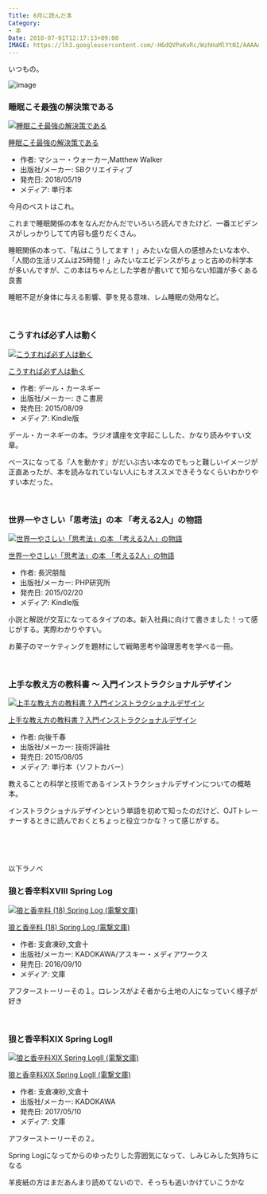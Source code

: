 ```yaml
---
Title: 6月に読んだ本
Category:
- 本
Date: 2018-07-01T12:17:13+09:00
IMAGE: https://lh3.googleusercontent.com/-H6dQVPoKvRc/WzhHaMlYtNI/AAAAAAABax4/EZBwnASESUccdwFr42PXwvKrSSqEWAgOwCE0YBhgL/s1024/DSC03262.jpg
---
```


いつもの。

![image](https://lh3.googleusercontent.com/-H6dQVPoKvRc/WzhHaMlYtNI/AAAAAAABax4/EZBwnASESUccdwFr42PXwvKrSSqEWAgOwCE0YBhgL/s1024/DSC03262.jpg)



### 睡眠こそ最強の解決策である

<div class="freezed">
<div class="external-link-detail"><a href="https://www.amazon.co.jp/exec/obidos/ASIN/4797395842/ab1025-22/"><img class="external-link-detail-image" title="睡眠こそ最強の解決策である" src="https://images-fe.ssl-images-amazon.com/images/I/51y8Zkys4UL._SL160_.jpg" alt="睡眠こそ最強の解決策である" /></a>
<div class="external-link-detail-info">
<p class="external-link-detail-title"><a href="https://www.amazon.co.jp/exec/obidos/ASIN/4797395842/ab1025-22/">睡眠こそ最強の解決策である</a>

<ul>
<li><span class="external-link-detail-label">作者:</span> マシュー・ウォーカー,Matthew Walker</li>
<li><span class="external-link-detail-label">出版社/メーカー:</span> SBクリエイティブ</li>
<li><span class="external-link-detail-label">発売日:</span> 2018/05/19</li>
<li><span class="external-link-detail-label">メディア:</span> 単行本</li>

</ul>
</div>
</div>
</div>

今月のベストはこれ。 

これまで睡眠関係の本をなんだかんだでいろいろ読んできたけど、一番エビデンスがしっかりしてて内容も盛りだくさん。

睡眠関係の本って、「私はこうしてます！」みたいな個人の感想みたいな本や、「人間の生活リズムは25時間！」みたいなエビデンスがちょっと古めの科学本が多いんですが、この本はちゃんとした学者が書いてて知らない知識が多くある良書

睡眠不足が身体に与える影響、夢を見る意味、レム睡眠の効用など。

 


### こうすれば必ず人は動く

<div class="freezed">
<div class="external-link-detail"><a href="https://www.amazon.co.jp/exec/obidos/ASIN/B013OWQ9L4/ab1025-22/"><img class="external-link-detail-image" title="こうすれば必ず人は動く" src="https://images-fe.ssl-images-amazon.com/images/I/51WlIYxFVOL._SL160_.jpg" alt="こうすれば必ず人は動く" /></a>
<div class="external-link-detail-info">
<p class="external-link-detail-title"><a href="https://www.amazon.co.jp/exec/obidos/ASIN/B013OWQ9L4/ab1025-22/">こうすれば必ず人は動く</a>

<ul>
<li><span class="external-link-detail-label">作者:</span> デール・カーネギー</li>
<li><span class="external-link-detail-label">出版社/メーカー:</span> きこ書房</li>
<li><span class="external-link-detail-label">発売日:</span> 2015/08/09</li>
<li><span class="external-link-detail-label">メディア:</span> Kindle版</li>

</ul>
</div>
</div>
</div>

デール・カーネギーの本。ラジオ講座を文字起こしした、かなり読みやすい文章。

ベースになってる『人を動かす』がだいぶ古い本なのでもっと難しいイメージが正直あったが、本を読みなれていない人にもオススメできそうなくらいわかりやすい本だった。

 


### 世界一やさしい「思考法」の本 「考える2人」の物語

<div class="freezed">
<div class="external-link-detail"><a href="https://www.amazon.co.jp/exec/obidos/ASIN/B00TFAFIC6/ab1025-22/"><img class="external-link-detail-image" title="世界一やさしい「思考法」の本 「考える2人」の物語" src="https://images-fe.ssl-images-amazon.com/images/I/51MGFEq24UL._SL160_.jpg" alt="世界一やさしい「思考法」の本 「考える2人」の物語" /></a>
<div class="external-link-detail-info">
<p class="external-link-detail-title"><a href="https://www.amazon.co.jp/exec/obidos/ASIN/B00TFAFIC6/ab1025-22/">世界一やさしい「思考法」の本 「考える2人」の物語</a>

<ul>
<li><span class="external-link-detail-label">作者:</span> 長沢朋哉</li>
<li><span class="external-link-detail-label">出版社/メーカー:</span> PHP研究所</li>
<li><span class="external-link-detail-label">発売日:</span> 2015/02/20</li>
<li><span class="external-link-detail-label">メディア:</span> Kindle版</li>

</ul>
</div>
</div>
</div>

小説と解説が交互になってるタイプの本。新入社員に向けて書きました！って感じがする。実際わかりやすい。

お菓子のマーケティングを題材にして戦略思考や論理思考を学べる一冊。

 


### 上手な教え方の教科書 ～ 入門インストラクショナルデザイン

<div class="freezed">
<div class="external-link-detail"><a href="https://www.amazon.co.jp/exec/obidos/ASIN/4774174610/ab1025-22/"><img class="external-link-detail-image" title="上手な教え方の教科書 ? 入門インストラクショナルデザイン" src="https://images-fe.ssl-images-amazon.com/images/I/51WdC%2BBX1lL._SL160_.jpg" alt="上手な教え方の教科書 ? 入門インストラクショナルデザイン" /></a>
<div class="external-link-detail-info">
<p class="external-link-detail-title"><a href="https://www.amazon.co.jp/exec/obidos/ASIN/4774174610/ab1025-22/">上手な教え方の教科書 ? 入門インストラクショナルデザイン</a>

<ul>
<li><span class="external-link-detail-label">作者:</span> 向後千春</li>
<li><span class="external-link-detail-label">出版社/メーカー:</span> 技術評論社</li>
<li><span class="external-link-detail-label">発売日:</span> 2015/08/05</li>
<li><span class="external-link-detail-label">メディア:</span> 単行本（ソフトカバー）</li>

</ul>
</div>
</div>
</div>

教えることの科学と技術であるインストラクショナルデザインについての概略本。

インストラクショナルデザインという単語を初めて知ったのだけど、OJTトレーナーするときに読んでおくとちょっと役立つかな？って感じがする。

 

 

以下ラノベ


### 狼と香辛料XVIII Spring Log 

<div class="freezed">
<div class="external-link-detail"><a href="https://www.amazon.co.jp/exec/obidos/ASIN/4048923552/ab1025-22/"><img class="external-link-detail-image" title="狼と香辛料 (18) Spring Log (電撃文庫)" src="https://images-fe.ssl-images-amazon.com/images/I/51RyCKU2djL._SL160_.jpg" alt="狼と香辛料 (18) Spring Log (電撃文庫)" /></a>
<div class="external-link-detail-info">
<p class="external-link-detail-title"><a href="https://www.amazon.co.jp/exec/obidos/ASIN/4048923552/ab1025-22/">狼と香辛料 (18) Spring Log (電撃文庫)</a>

<ul>
<li><span class="external-link-detail-label">作者:</span> 支倉凍砂,文倉十</li>
<li><span class="external-link-detail-label">出版社/メーカー:</span> KADOKAWA/アスキー・メディアワークス</li>
<li><span class="external-link-detail-label">発売日:</span> 2016/09/10</li>
<li><span class="external-link-detail-label">メディア:</span> 文庫</li>

</ul>
</div>
</div>
</div>

アフターストーリーその１。ロレンスがよそ者から土地の人になっていく様子が好き

 


### 狼と香辛料XIX Spring LogII 

<div class="freezed">
<div class="external-link-detail"><a href="https://www.amazon.co.jp/exec/obidos/ASIN/4048928910/ab1025-22/"><img class="external-link-detail-image" title="狼と香辛料XIX Spring LogII (電撃文庫)" src="https://images-fe.ssl-images-amazon.com/images/I/51HZKlqloDL._SL160_.jpg" alt="狼と香辛料XIX Spring LogII (電撃文庫)" /></a>
<div class="external-link-detail-info">
<p class="external-link-detail-title"><a href="https://www.amazon.co.jp/exec/obidos/ASIN/4048928910/ab1025-22/">狼と香辛料XIX Spring LogII (電撃文庫)</a>

<ul>
<li><span class="external-link-detail-label">作者:</span> 支倉凍砂,文倉十</li>
<li><span class="external-link-detail-label">出版社/メーカー:</span> KADOKAWA</li>
<li><span class="external-link-detail-label">発売日:</span> 2017/05/10</li>
<li><span class="external-link-detail-label">メディア:</span> 文庫</li>

</ul>
</div>
</div>
</div>

アフターストーリーその２。

Spring Logになってからのゆったりした雰囲気になって、しみじみした気持ちになる

羊皮紙の方はまだあんまり読めてないので、そっちも追いかけていこうかな


